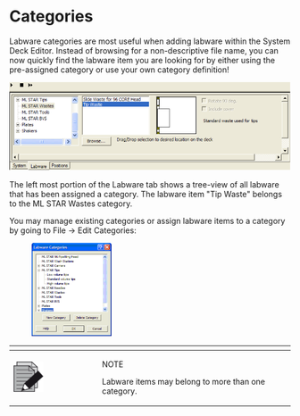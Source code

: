 # Categories

Labware categories are most useful when adding labware within the System Deck Editor. Instead of browsing for a non-descriptive file name, you can now quickly find the labware item you are looking for by either using the pre-assigned category or use your own category definition!

&#x20;![](<../../../.gitbook/assets/image (12) (1) (1) (1) (1) (1) (1) (1).png>)

The left most portion of the Labware tab shows a tree-view of all labware that has been assigned a category. The labware item "Tip Waste" belongs to the ML STAR Wastes category.

&#x20;

You may manage existing categories or assign labware items to a category by going to File -> Edit Categories:

<figure><img src="../../../.gitbook/assets/image (13) (1) (1) (1) (1) (1) (1) (1).png" alt="" width="143"><figcaption></figcaption></figure>

&#x20;

<table data-header-hidden><thead><tr><th width="145"></th><th></th></tr></thead><tbody><tr><td><img src="../../../.gitbook/assets/image (10) (1) (1) (1) (1) (1) (1) (1) (1) (1) (1) (1) (1) (1) (1) (1) (1).png" alt="" data-size="original"></td><td><p>NOTE</p><p>Labware items may belong to more than one category.</p></td></tr></tbody></table>

